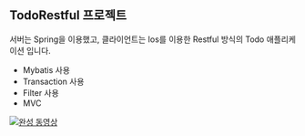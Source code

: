 ## TodoRestful 프로젝트



서버는 Spring을 이용했고, 클라이언트는 Ios를 이용한 Restful 방식의 Todo 애플리케이션 입니다.

- Mybatis 사용
- Transaction 사용 
- Filter 사용 
- MVC


[![완성 동영상](http://img.youtube.com/vi/jqvN6vVDmZs/0.jpg)](https://youtu.be/jqvN6vVDmZs) 
